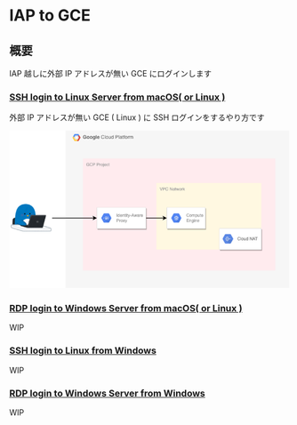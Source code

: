 # IAP to GCE

## 概要

IAP 越しに外部 IP アドレスが無い GCE にログインします

### [SSH login to Linux Server from macOS( or Linux )](./ssh-linux-from-macos/README.md)

外部 IP アドレスが無い GCE ( Linux ) に SSH ログインをするやり方です

![](./ssh-linux-from-macos/01.png)

### [RDP login to Windows Server from macOS( or Linux )]()

WIP

### [SSH login to Linux from Windows]()

WIP

### [RDP login to Windows Server from Windows]()

WIP

